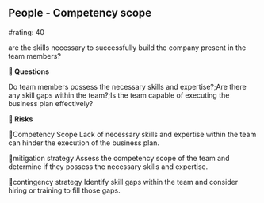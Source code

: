 

## People - Competency scope

#rating: 40


are the skills necessary to successfully build the company present in the team members?

**💭 Questions**

Do team members possess the necessary skills and expertise?;Are there any skill gaps within the team?;Is the team capable of executing the business plan effectively?

**🚨 Risks**

🚨Competency Scope
Lack of necessary skills and expertise within the team can hinder the execution of the business plan.

🚨mitigation strategy
Assess the competency scope of the team and determine if they possess the necessary skills and expertise.

🚨contingency strategy
Identify skill gaps within the team and consider hiring or training to fill those gaps.




